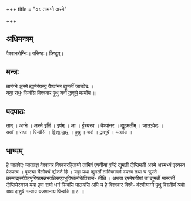 +++
title = "०८ तामग्ने अस्मे"

+++
## अधिमन्त्रम्
वैश्वानरोग्निः। वसिष्ठः। त्रिष्टुप्।

## मन्त्रः
ताम॑ग्ने अ॒स्मे इष॒मेर॑यस्व॒ वैश्वा॑नर द्यु॒मतीं॑ जातवेदः ।  
यया॒ राधः॒ पिन्व॑सि विश्ववार पृ॒थु श्रवो॑ दा॒शुषे॒ मर्त्या॑य ॥

## पदपाठः
ताम् । अ॒ग्ने॒ । अ॒स्मे इति॑ । इष॑म् । आ । ई॒र॒य॒स्व॒ । वैश्वा॑नर । द्यु॒ऽमती॑म् । जा॒त॒ऽवे॒दः॒ ।  
यया॑ । राधः॑ । पिन्व॑सि । वि॒श्व॒ऽवा॒र॒ । पृ॒थु । श्रवः॑ । दा॒शुषे॑ । मर्त्या॑य ॥

## भाष्यम्
हे जातवेदः जातप्रज्ञ वैश्वानर विश्वनरहिताग्ने तामिषं एषणीयां वृष्टिं द्युमतीं दीप्तिमतीं अस्मे अस्मभ्यं एरयस्व प्रेरयस्व । वृष्ट्या त्रैलोक्यं द्योतते हि । यद्वा यथा द्युमतीं तामिषमन्नमे रयस्व तथा च श्रूयते-तस्माद्यस्यैवैहभूयिष्ठमन्नंभवतिसएवभूयिष्ठंलोकेविराज- तीति । अथवा इषमेषणीयां तां द्युमतीं भास्वतीं दीप्तिमेरयस्व यया इषा रायो धनं पिन्वसि पालयसि अपि च हे विश्ववार विश्वै- र्वरणीयाग्ने पृथु विस्तीर्णं श्रवो यशः दाशुषे मर्त्याय यजमानाय पिन्वसि ॥ ८ ॥